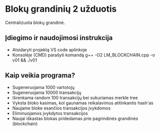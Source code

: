 # Blokų grandinių 2 užduotis
Centralizuota blokų grandinė.
## Įdiegimo ir naudojimosi instrukcija
- Atsidaryti projektą VS code aplinkoje
- Konsolėje (CMD) parašyti komandą g++ -O2 LM_BLOCKCHAIN.cpp -o v01 && ./v01
## Kaip veikia programa?
- Sugeneruojama 1000 vartotojų
- Sugeneruojama 10000 transakcijų
- Išrenkama random 100 transakcijų bei sukuriamas merkle tree
- Vyksta bloko kasimas, kol gaunamas reikalavimus atitinkantis hash'as
- Naujame bloke esančios transakcijos įvykdomos
- Eliminuojamos įvykdytos transakcijos
- Naujai iškastas blokas pridedamas prie pagrindinės grandinės (blockchain)
